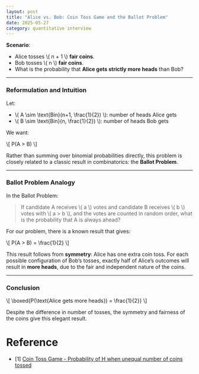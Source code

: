 ```yaml
---
layout: post
title: "Alice vs. Bob: Coin Toss Game and the Ballot Problem"
date: 2025-05-27
category: quantitative interview
---
```


**Scenario**:

- Alice tosses \\( n + 1 \\) **fair coins**.
- Bob tosses \\( n \\) **fair coins**.
- What is the probability that **Alice gets strictly more heads** than Bob?

---

### Reformulation and Intuition

Let:
- \\( A \sim \text{Bin}(n+1, \frac{1}{2}) \\): number of heads Alice gets
- \\( B \sim \text{Bin}(n, \frac{1}{2}) \\): number of heads Bob gets

We want:

\\[
P(A > B)
\\]

Rather than summing over binomial probabilities directly, this problem is closely related to a classic result in combinatorics: the **Ballot Problem**.

---

### Ballot Problem Analogy

In the Ballot Problem:

> If candidate A receives \\( a \\) votes and candidate B receives \\( b \\) votes with \\( a > b \\), and the votes are counted in random order, what is the probability that A is always ahead?

For our problem, there is a known result that gives:

\\[
P(A > B) = \frac{1}{2}
\\]

This result follows from **symmetry**: Alice has one extra coin toss. For each possible configuration of Bob’s tosses, exactly half of Alice’s outcomes will result in **more heads**, due to the fair and independent nature of the coins.

---

### Conclusion

\\[
\boxed{P(\text{Alice gets more heads}) = \frac{1}{2}}
\\]

Despite the difference in number of tosses, the symmetry and fairness of the coins give this elegant result.

# Reference

* [1] [Coin Toss Game - Probability of H when unequal number of coins tossed](https://math.stackexchange.com/questions/1804013/coin-toss-game-probability-of-h-when-unequal-number-of-coins-tossed)